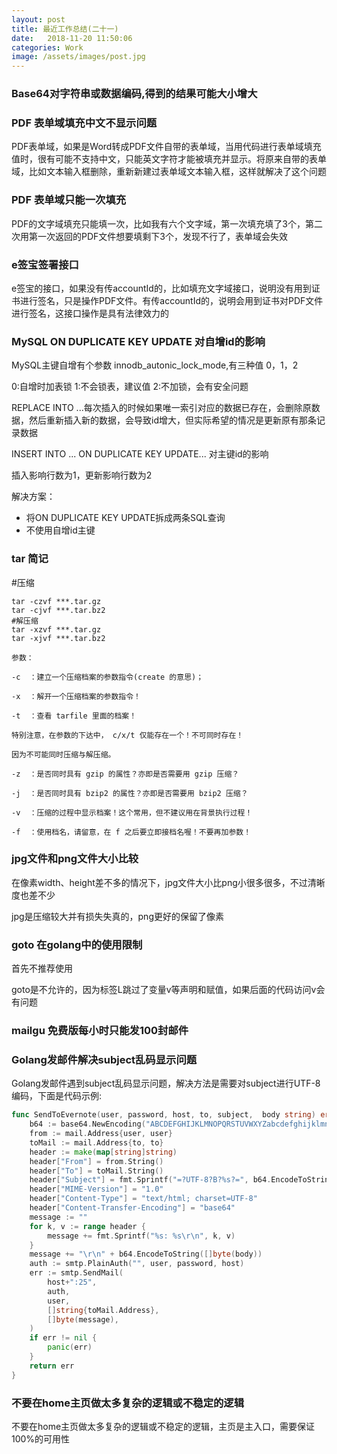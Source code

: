 ```yaml
---
layout: post
title: 最近工作总结(二十一)
date:   2018-11-20 11:50:06
categories: Work
image: /assets/images/post.jpg
---
```


### Base64对字符串或数据编码,得到的结果可能大小增大

### PDF 表单域填充中文不显示问题

PDF表单域，如果是Word转成PDF文件自带的表单域，当用代码进行表单域填充值时，很有可能不支持中文，只能英文字符才能被填充并显示。将原来自带的表单域，比如文本输入框删除，重新新建过表单域文本输入框，这样就解决了这个问题

### PDF 表单域只能一次填充

PDF的文字域填充只能填一次，比如我有六个文字域，第一次填充填了3个，第二次用第一次返回的PDF文件想要填剩下3个，发现不行了，表单域会失效

### e签宝签署接口

e签宝的接口，如果没有传accountId的，比如填充文字域接口，说明没有用到证书进行签名，只是操作PDF文件。有传accountId的，说明会用到证书对PDF文件进行签名，这接口操作是具有法律效力的

### MySQL ON DUPLICATE KEY UPDATE 对自增id的影响

MySQL主键自增有个参数 innodb_autonic_lock_mode,有三种值 0，1，2

0:自增时加表锁
1:不会锁表，建议值
2:不加锁，会有安全问题

REPLACE INTO ...每次插入的时候如果唯一索引对应的数据已存在，会删除原数据，然后重新插入新的数据，会导致id增大，但实际希望的情况是更新原有那条记录数据

INSERT INTO ...  ON DUPLICATE KEY UPDATE... 对主键id的影响

插入影响行数为1，更新影响行数为2

解决方案：

- 将ON DUPLICATE KEY UPDATE拆成两条SQL查询
- 不使用自增id主键

### tar 简记

#压缩

```
tar -czvf ***.tar.gz
tar -cjvf ***.tar.bz2
#解压缩
tar -xzvf ***.tar.gz
tar -xjvf ***.tar.bz2

参数：

-c  ：建立一个压缩档案的参数指令(create 的意思)；

-x  ：解开一个压缩档案的参数指令！

-t  ：查看 tarfile 里面的档案！

特别注意，在参数的下达中， c/x/t 仅能存在一个！不可同时存在！

因为不可能同时压缩与解压缩。

-z  ：是否同时具有 gzip 的属性？亦即是否需要用 gzip 压缩？

-j  ：是否同时具有 bzip2 的属性？亦即是否需要用 bzip2 压缩？

-v  ：压缩的过程中显示档案！这个常用，但不建议用在背景执行过程！

-f  ：使用档名，请留意，在 f 之后要立即接档名喔！不要再加参数！
```

### jpg文件和png文件大小比较
在像素width、height差不多的情况下，jpg文件大小比png小很多很多，不过清晰度也差不少

jpg是压缩较大并有损失失真的，png更好的保留了像素

### goto 在golang中的使用限制
首先不推荐使用

goto是不允许的，因为标签L跳过了变量v等声明和赋值，如果后面的代码访问v会有问题

### mailgu 免费版每小时只能发100封邮件

### Golang发邮件解决subject乱码显示问题

Golang发邮件遇到subject乱码显示问题，解决方法是需要对subject进行UTF-8编码，下面是代码示例:

```go
func SendToEvernote(user, password, host, to, subject,  body string) error {
    b64 := base64.NewEncoding("ABCDEFGHIJKLMNOPQRSTUVWXYZabcdefghijklmnopqrstuvwxyz0123456789+/")
    from := mail.Address{user, user}
    toMail := mail.Address{to, to}
    header := make(map[string]string)
    header["From"] = from.String()
    header["To"] = toMail.String()
    header["Subject"] = fmt.Sprintf("=?UTF-8?B?%s?=", b64.EncodeToString([]byte(subject))) // 这一步，用base64对subject进行编码,然后指定subject为UTF-8编码
    header["MIME-Version"] = "1.0"
    header["Content-Type"] = "text/html; charset=UTF-8"
    header["Content-Transfer-Encoding"] = "base64"
    message := ""
    for k, v := range header {
        message += fmt.Sprintf("%s: %s\r\n", k, v)
    }
    message += "\r\n" + b64.EncodeToString([]byte(body))
    auth := smtp.PlainAuth("", user, password, host)
    err := smtp.SendMail(
        host+":25",
        auth,
        user,
        []string{toMail.Address},
        []byte(message),
    )
    if err != nil {
        panic(err)
    }
    return err
}
```

### 不要在home主页做太多复杂的逻辑或不稳定的逻辑

不要在home主页做太多复杂的逻辑或不稳定的逻辑，主页是主入口，需要保证100%的可用性
